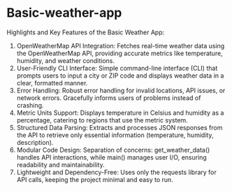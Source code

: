 # Basic-weather-app
Highlights and Key Features of the Basic Weather App:
1.	OpenWeatherMap API Integration:
	Fetches real-time weather data using the OpenWeatherMap API, providing accurate metrics like temperature, humidity, and weather conditions.
2.	User-Friendly CLI Interface:
	Simple command-line interface (CLI) that prompts users to input a city or ZIP code and displays weather data in a clear, formatted manner.
3.	Error Handling:
	Robust error handling for invalid locations, API issues, or network errors. Gracefully informs users of problems instead of crashing.
4.	Metric Units Support:
	Displays temperature in Celsius and humidity as a percentage, catering to regions that use the metric system.
5.	Structured Data Parsing:
	Extracts and processes JSON responses from the API to retrieve only essential information (temperature, humidity, description).
6.	Modular Code Design:
	Separation of concerns: get_weather_data() handles API interactions, while main() manages user I/O, ensuring readability and maintainability.
7.	Lightweight and Dependency-Free:
	Uses only the requests library for API calls, keeping the project minimal and easy to run.
